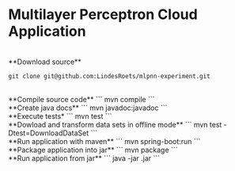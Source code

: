 # Multilayer Perceptron Cloud Application


<br/>
**Download source**

```
git clone git@github.com:LindesRoets/mlpnn-experiment.git
```

<br/>
**Compile source code**
```
mvn compile
```

<br/>
**Create java docs**
```
mvn javadoc:javadoc
```

<br/>
**Execute tests*
```
mvn test
```

<br/>
**Dowload and transform data sets in offline mode**
```
mvn test -Dtest=DownloadDataSet
```

<br/>
**Run application with maven**
```
mvn spring-boot:run
```

<br/>
**Package application into jar**
```
mvn package
```

<br/>
**Run application from jar**
```
java -jar <jar-file-name>.jar
```









